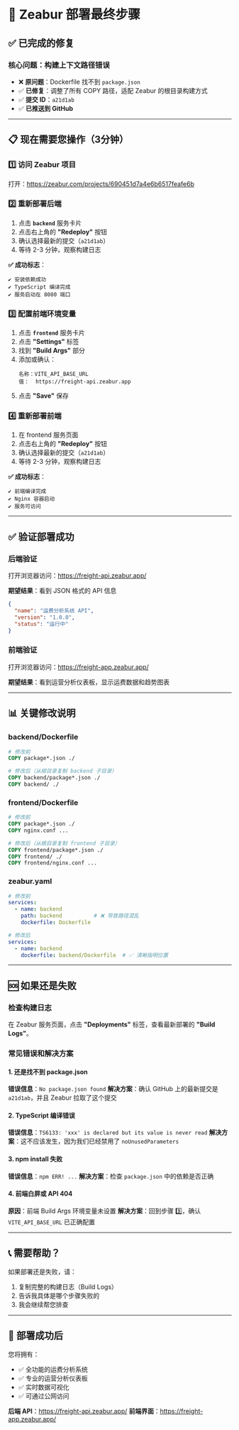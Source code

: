 # 🚀 Zeabur 部署最终步骤

## ✅ 已完成的修复

### 核心问题：构建上下文路径错误
- ❌ **原问题**：Dockerfile 找不到 `package.json`
- ✅ **已修复**：调整了所有 COPY 路径，适配 Zeabur 的根目录构建方式
- ✅ **提交 ID**：`a21d1ab`
- ✅ **已推送到 GitHub**

---

## 📋 现在需要您操作（3分钟）

### 1️⃣ 访问 Zeabur 项目
打开：https://zeabur.com/projects/690451d7a4e6b6517feafe6b

### 2️⃣ 重新部署后端
1. 点击 **`backend`** 服务卡片
2. 点击右上角的 **"Redeploy"** 按钮
3. 确认选择最新的提交（`a21d1ab`）
4. 等待 2-3 分钟，观察构建日志

**✅ 成功标志**：
```
✔ 安装依赖成功
✔ TypeScript 编译完成
✔ 服务启动在 8080 端口
```

### 3️⃣ 配置前端环境变量
1. 点击 **`frontend`** 服务卡片
2. 点击 **"Settings"** 标签
3. 找到 **"Build Args"** 部分
4. 添加或确认：
   ```
   名称：VITE_API_BASE_URL
   值：  https://freight-api.zeabur.app
   ```
5. 点击 **"Save"** 保存

### 4️⃣ 重新部署前端
1. 在 frontend 服务页面
2. 点击右上角的 **"Redeploy"** 按钮
3. 确认选择最新的提交（`a21d1ab`）
4. 等待 2-3 分钟，观察构建日志

**✅ 成功标志**：
```
✔ 前端编译完成
✔ Nginx 容器启动
✔ 服务可访问
```

---

## ✅ 验证部署成功

### 后端验证
打开浏览器访问：https://freight-api.zeabur.app/

**期望结果**：看到 JSON 格式的 API 信息
```json
{
  "name": "运费分析系统 API",
  "version": "1.0.0",
  "status": "运行中"
}
```

### 前端验证
打开浏览器访问：https://freight-app.zeabur.app/

**期望结果**：看到运营分析仪表板，显示运费数据和趋势图表

---

## 📊 关键修改说明

### backend/Dockerfile
```dockerfile
# 修改前
COPY package*.json ./

# 修改后（从根目录复制 backend 子目录）
COPY backend/package*.json ./
COPY backend/ ./
```

### frontend/Dockerfile
```dockerfile
# 修改前
COPY package*.json ./
COPY nginx.conf ...

# 修改后（从根目录复制 frontend 子目录）
COPY frontend/package*.json ./
COPY frontend/ ./
COPY frontend/nginx.conf ...
```

### zeabur.yaml
```yaml
# 修改前
services:
  - name: backend
    path: backend          # ❌ 导致路径混乱
    dockerfile: Dockerfile

# 修改后
services:
  - name: backend
    dockerfile: backend/Dockerfile  # ✅ 清晰指明位置
```

---

## 🆘 如果还是失败

### 检查构建日志
在 Zeabur 服务页面，点击 **"Deployments"** 标签，查看最新部署的 **"Build Logs"**。

### 常见错误和解决方案

#### 1. 还是找不到 package.json
**错误信息**：`No package.json found`
**解决方案**：确认 GitHub 上的最新提交是 `a21d1ab`，并且 Zeabur 拉取了这个提交

#### 2. TypeScript 编译错误
**错误信息**：`TS6133: 'xxx' is declared but its value is never read`
**解决方案**：这不应该发生，因为我们已经禁用了 `noUnusedParameters`

#### 3. npm install 失败
**错误信息**：`npm ERR! ...`
**解决方案**：检查 `package.json` 中的依赖是否正确

#### 4. 前端白屏或 API 404
**原因**：前端 Build Args 环境变量未设置
**解决方案**：回到步骤 3️⃣，确认 `VITE_API_BASE_URL` 已正确配置

---

## 📞 需要帮助？

如果部署还是失败，请：
1. 复制完整的构建日志（Build Logs）
2. 告诉我具体是哪个步骤失败的
3. 我会继续帮您排查

---

## 🎉 部署成功后

您将拥有：
- ✅ 全功能的运费分析系统
- ✅ 专业的运营分析仪表板
- ✅ 实时数据可视化
- ✅ 可通过公网访问

**后端 API**：https://freight-api.zeabur.app/
**前端界面**：https://freight-app.zeabur.app/

